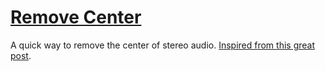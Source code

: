 # [Remove Center](https://mysterypancake.github.io/Remove-Center)
A quick way to remove the center of stereo audio. [Inspired from this great post](https://audiograins.com/blog/2014/04/karaoke-fun-with-the-web-audio-api).
